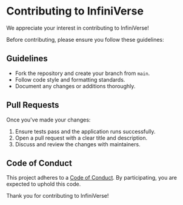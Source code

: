# Contributing to InfiniVerse

We appreciate your interest in contributing to InfiniVerse! 

Before contributing, please ensure you follow these guidelines:

## Guidelines

- Fork the repository and create your branch from `main`.
- Follow code style and formatting standards.
- Document any changes or additions thoroughly.

## Pull Requests

Once you've made your changes:

1. Ensure tests pass and the application runs successfully.
2. Open a pull request with a clear title and description.
3. Discuss and review the changes with maintainers.

## Code of Conduct

This project adheres to a [Code of Conduct](CODE_OF_CONDUCT.md). By participating, you are expected to uphold this code.

Thank you for contributing to InfiniVerse!
